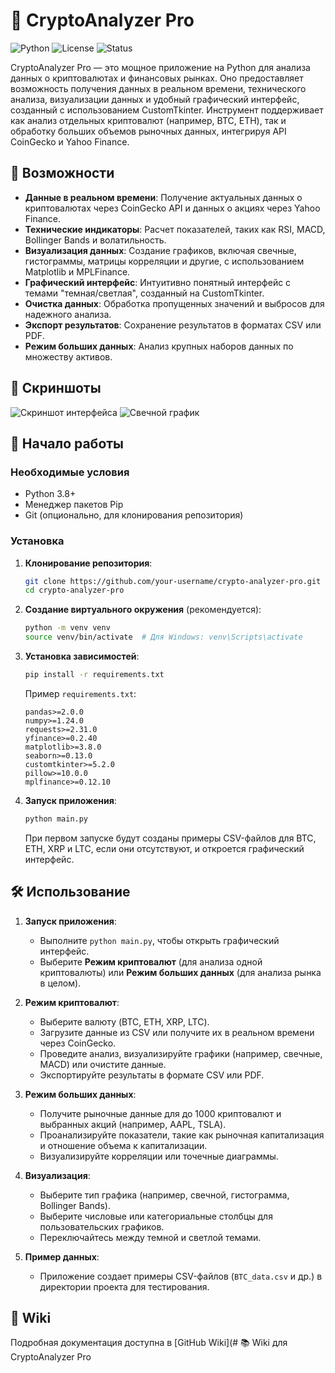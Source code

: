 # 💎 CryptoAnalyzer Pro

![Python](https://img.shields.io/badge/Python-3.8%2B-blue)
![License](https://img.shields.io/badge/License-MIT-green)
![Status](https://img.shields.io/badge/Status-Active-brightgreen)

CryptoAnalyzer Pro — это мощное приложение на Python для анализа данных о криптовалютах и финансовых рынках. Оно предоставляет возможность получения данных в реальном времени, технического анализа, визуализации данных и удобный графический интерфейс, созданный с использованием CustomTkinter. Инструмент поддерживает как анализ отдельных криптовалют (например, BTC, ETH), так и обработку больших объемов рыночных данных, интегрируя API CoinGecko и Yahoo Finance.

## 🌟 Возможности

- **Данные в реальном времени**: Получение актуальных данных о криптовалютах через CoinGecko API и данных о акциях через Yahoo Finance.
- **Технические индикаторы**: Расчет показателей, таких как RSI, MACD, Bollinger Bands и волатильность.
- **Визуализация данных**: Создание графиков, включая свечные, гистограммы, матрицы корреляции и другие, с использованием Matplotlib и MPLFinance.
- **Графический интерфейс**: Интуитивно понятный интерфейс с темами "темная/светлая", созданный на CustomTkinter.
- **Очистка данных**: Обработка пропущенных значений и выбросов для надежного анализа.
- **Экспорт результатов**: Сохранение результатов в форматах CSV или PDF.
- **Режим больших данных**: Анализ крупных наборов данных по множеству активов.

## 📸 Скриншоты

![Скриншот интерфейса](screenshots/main_gui.png)
![Свечной график](screenshots/btc_candlestick.png)

## 🚀 Начало работы

### Необходимые условия

- Python 3.8+
- Менеджер пакетов Pip
- Git (опционально, для клонирования репозитория)

### Установка

1. **Клонирование репозитория**:
   ```bash
   git clone https://github.com/your-username/crypto-analyzer-pro.git
   cd crypto-analyzer-pro
   ```

2. **Создание виртуального окружения** (рекомендуется):
   ```bash
   python -m venv venv
   source venv/bin/activate  # Для Windows: venv\Scripts\activate
   ```

3. **Установка зависимостей**:
   ```bash
   pip install -r requirements.txt
   ```

   Пример `requirements.txt`:
   ```
   pandas>=2.0.0
   numpy>=1.24.0
   requests>=2.31.0
   yfinance>=0.2.40
   matplotlib>=3.8.0
   seaborn>=0.13.0
   customtkinter>=5.2.0
   pillow>=10.0.0
   mplfinance>=0.12.10
   ```

4. **Запуск приложения**:
   ```bash
   python main.py
   ```

   При первом запуске будут созданы примеры CSV-файлов для BTC, ETH, XRP и LTC, если они отсутствуют, и откроется графический интерфейс.

## 🛠 Использование

1. **Запуск приложения**:
   - Выполните `python main.py`, чтобы открыть графический интерфейс.
   - Выберите **Режим криптовалют** (для анализа одной криптовалюты) или **Режим больших данных** (для анализа рынка в целом).

2. **Режим криптовалют**:
   - Выберите валюту (BTC, ETH, XRP, LTC).
   - Загрузите данные из CSV или получите их в реальном времени через CoinGecko.
   - Проведите анализ, визуализируйте графики (например, свечные, MACD) или очистите данные.
   - Экспортируйте результаты в формате CSV или PDF.

3. **Режим больших данных**:
   - Получите рыночные данные для до 1000 криптовалют и выбранных акций (например, AAPL, TSLA).
   - Проанализируйте показатели, такие как рыночная капитализация и отношение объема к капитализации.
   - Визуализируйте корреляции или точечные диаграммы.

4. **Визуализация**:
   - Выберите тип графика (например, свечной, гистограмма, Bollinger Bands).
   - Выберите числовые или категориальные столбцы для пользовательских графиков.
   - Переключайтесь между темной и светлой темами.

5. **Пример данных**:
   - Приложение создает примеры CSV-файлов (`BTC_data.csv` и др.) в директории проекта для тестирования.

## 📝 Wiki

Подробная документация доступна в [GitHub Wiki](# 📚 Wiki для CryptoAnalyzer Pro

